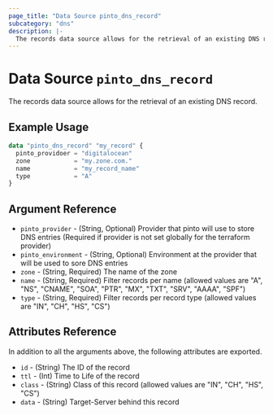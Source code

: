 ```yaml
---
page_title: "Data Source pinto_dns_record"
subcategory: "dns"
description: |-
  The records data source allows for the retrieval of an existing DNS record.
---
```


# Data Source `pinto_dns_record`

 The records data source allows for the retrieval of an existing DNS record.

## Example Usage

```terraform
data "pinto_dns_record" "my_record" {
  pinto_providoer = "digitalocean"
  zone            = "my.zone.com."
  name            = "my_record_name"
  type            = "A"
}
```

## Argument Reference

- `pinto_provider` - (String, Optional) Provider that pinto will use to store DNS entries (Required if provider is not set globally for the terraform provider)
- `pinto_environment` - (String, Optional) Environment at the provider that will be used to sore DNS entries
- `zone` - (String, Required) The name of the zone
- `name` - (String, Required) Filter records per name (allowed values are "A", "NS", "CNAME", "SOA", "PTR", "MX", "TXT", "SRV", "AAAA", "SPF")
- `type` - (String, Required) Filter records per record type (allowed values are "IN", "CH", "HS", "CS")

## Attributes Reference

In addition to all the arguments above, the following attributes are exported.

- `id` - (String) The ID of the record
- `ttl` - (Int) Time to Life of the record
- `class` - (String) Class of this record (allowed values are "IN", "CH", "HS", "CS")
- `data` - (String) Target-Server behind this record
